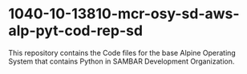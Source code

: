 # 1040-10-13810-mcr-osy-sd-aws-alp-pyt-cod-rep-sd
This repository contains the Code files for the base Alpine Operating System that contains Python in SAMBAR Development Organization.
